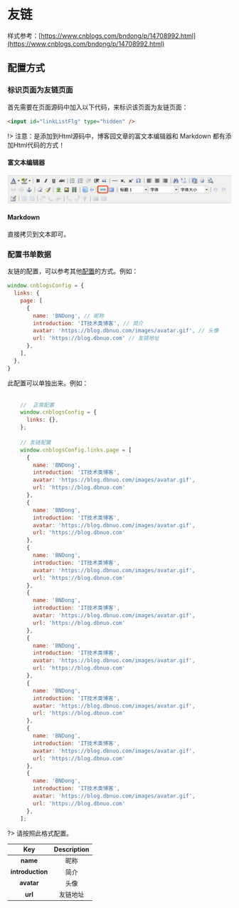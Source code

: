 # 友链

样式参考：[https://www.cnblogs.com/bndong/p/14708992.html](https://www.cnblogs.com/bndong/p/14708992.html)

## 配置方式

### 标识页面为友链页面

首先需要在页面源码中加入以下代码，来标识该页面为友链页面：

```html
<input id="linkListFlg" type="hidden" />
```

!> 注意：是添加到Html源码中，博客园文章的富文本编辑器和 Markdown 都有添加Html代码的方式！

#### 富文本编辑器

![reprinted_01](../../Images/reprinted_01.png)

#### Markdown

直接拷贝到文本即可。

### 配置书单数据

友链的配置，可以参考其他[配置](https://bndong.github.io/Cnblogs-Theme-SimpleMemory/v2/#/Docs/Customization/config)的方式。例如：

```javascript
window.cnblogsConfig = {
  links: {
    page: [
      {
        name: 'BNDong', // 昵称
        introduction: 'IT技术类博客', // 简介
        avatar: 'https://blog.dbnuo.com/images/avatar.gif', // 头像
        url: 'https://blog.dbnuo.com' // 友链地址
      },
    ],
  },
}
```

此配置可以单独出来。例如：

```javascript

    //  正常配置
    window.cnblogsConfig = {
      links: {},
    };

    // 友链配置
    window.cnblogsConfig.links.page = [
      {
        name: 'BNDong',
        introduction: 'IT技术类博客',
        avatar: 'https://blog.dbnuo.com/images/avatar.gif',
        url: 'https://blog.dbnuo.com'
      },
      {
        name: 'BNDong',
        introduction: 'IT技术类博客',
        avatar: 'https://blog.dbnuo.com/images/avatar.gif',
        url: 'https://blog.dbnuo.com'
      },
      {
        name: 'BNDong',
        introduction: 'IT技术类博客',
        avatar: 'https://blog.dbnuo.com/images/avatar.gif',
        url: 'https://blog.dbnuo.com'
      },
      {
        name: 'BNDong',
        introduction: 'IT技术类博客',
        avatar: 'https://blog.dbnuo.com/images/avatar.gif',
        url: 'https://blog.dbnuo.com'
      },
      {
        name: 'BNDong',
        introduction: 'IT技术类博客',
        avatar: 'https://blog.dbnuo.com/images/avatar.gif',
        url: 'https://blog.dbnuo.com'
      },
      {
        name: 'BNDong',
        introduction: 'IT技术类博客',
        avatar: 'https://blog.dbnuo.com/images/avatar.gif',
        url: 'https://blog.dbnuo.com'
      },
      {
        name: 'BNDong',
        introduction: 'IT技术类博客',
        avatar: 'https://blog.dbnuo.com/images/avatar.gif',
        url: 'https://blog.dbnuo.com'
      },
      {
        name: 'BNDong',
        introduction: 'IT技术类博客',
        avatar: 'https://blog.dbnuo.com/images/avatar.gif',
        url: 'https://blog.dbnuo.com'
      },
    ];
```

?> 请按照此格式配置。

|**Key**|**Description**|
|:-----:|:-----:|
|**name**|昵称|
|**introduction**|简介|
|**avatar**|头像|
|**url**|友链地址|